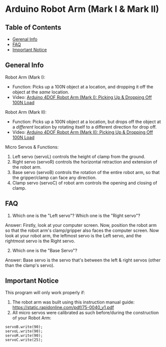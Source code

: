 # Arduino Robot Arm (Mark I & Mark II)
## Table of Contents
* [Gerenal Info](#general-info)
* [FAQ](#faq)
* [Important Notice](#important-notice)

## General Info
Robot Arm (Mark I): 
* Function: Picks up a 100N object at a location, and dropping it off the object at the _same_ location.
* Video: [Arduino 4DOF Robot Arm (Mark I): Picking Up & Dropping Off 100N Load](https://www.youtube.com/watch?v=N_4QJMrR-Z4)

Robot Arm (Mark II):
* Function: Picks up a 100N object at a location, but drops off the object at a _different_ location by rotating itself to a different direction for drop off.
* Video: [Arduino 4DOF Robot Arm (Mark II): Picking Up & Dropping Off 100N Load](https://www.youtube.com/watch?v=Gq96fXNVIpc)

Micro Servos & Functions:
1) Left servo (servoL) controls the height of clamp from the ground. 
2) Right servo (servoR) controls the horizontal retraction and extension of the robot arm.
3) Base servo (servoB) controls the rotation of the entire robot arm, so that the gripper/clamp can face any direction.
4) Clamp servo (servoC) of robot arm controls the opening and closing of clamp. 

## FAQ
1) Which one is the "Left servo"? Which one is the "Right servo"?

Answer: Firstly, look at your computer screen. Now, position the robot arm so that the robot arm's clamp/gripper also faces the computer screen. Now look at your robot arm, the leftmost servo is the Left servo, and the rightmost servo is the Right servo.

2) Which one is the "Base Servo"?

Answer: Base servo is the servo that's between the left & right servos (other than the clamp's servo).

## Important Notice
This program will only work properly if:
  1) The robot arm was built using this instruction manual guide: https://static.rapidonline.com/pdf/75-0040_v1.pdf
  2) All micro servos were calibrated as such before/during the construction of your Robot Arm:
  ```
  servoB.write(90);
  servoL.write(90);
  servoR.write(90);
  servoC.write(25);
  ```
